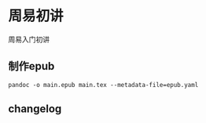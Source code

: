 # 周易初讲

周易入门初讲



## 制作epub

```
pandoc -o main.epub main.tex --metadata-file=epub.yaml
```





## changelog



